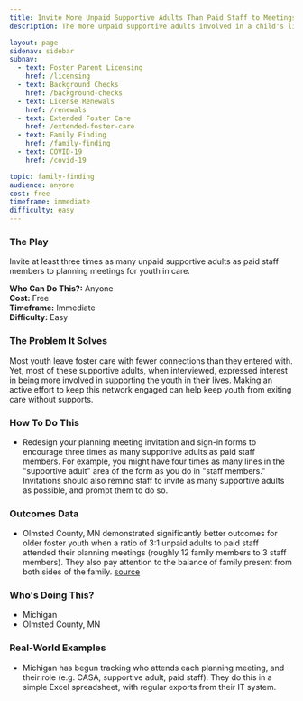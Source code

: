 ```yaml
---
title: Invite More Unpaid Supportive Adults Than Paid Staff to Meetings
description: The more unpaid supportive adults involved in a child's life, the better their long-term outcomes.

layout: page
sidenav: sidebar
subnav:
  - text: Foster Parent Licensing
    href: /licensing
  - text: Background Checks
    href: /background-checks
  - text: License Renewals
    href: /renewals
  - text: Extended Foster Care
    href: /extended-foster-care
  - text: Family Finding
    href: /family-finding
  - text: COVID-19
    href: /covid-19

topic: family-finding
audience: anyone
cost: free
timeframe: immediate
difficulty: easy
---
```



### The Play

Invite at least three times as many unpaid supportive adults as paid staff members to planning meetings for youth in care.

**Who Can Do This?:**
Anyone<br />
**Cost:**
Free<br />
**Timeframe:**
Immediate<br />
**Difficulty:**
Easy<br />

### The Problem It Solves

Most youth leave foster care with fewer connections than they entered with. Yet, most of these supportive adults, when interviewed, expressed interest in being more involved in supporting the youth in their lives. Making an active effort to keep this network engaged can help keep youth from exiting care without supports.

### How To Do This

* Redesign your planning meeting invitation and sign-in forms to encourage three times as many supportive adults as paid staff members. For example, you might have four times as many lines in the "supportive adult" area of the form as you do in "staff members." Invitations should also remind staff to invite as many supportive adults as possible, and prompt them to do so.


### Outcomes Data

* Olmsted County, MN demonstrated significantly better outcomes for older foster youth when a ratio of 3:1 unpaid adults to paid staff attended their planning meetings (roughly 12 family members to 3 staff members). They also pay attention to the balance of family present from both sides of the family. [source](https://anchor.fm/nipfc/episodes/Episode-10--Sustaining-Family-Involvement-ea7q6v)

### Who's Doing This?

* Michigan 
* Olmsted County, MN

### Real-World Examples

* Michigan has begun tracking who attends each planning meeting, and their role (e.g. CASA, supportive adult, paid staff). They do this in a simple Excel spreadsheet, with regular exports from their IT system.
